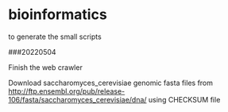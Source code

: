 # bioinformatics
to generate the small scripts

###20220504

Finish the web crawler

Download saccharomyces_cerevisiae genomic fasta files from  http://ftp.ensembl.org/pub/release-106/fasta/saccharomyces_cerevisiae/dna/ using CHECKSUM file
